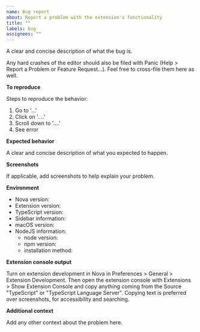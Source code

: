 ```yaml
---
name: Bug report
about: Report a problem with the extension's functionality
title: ""
labels: bug
assignees: ""
---
```


A clear and concise description of what the bug is.

Any hard crashes of the editor should also be filed with Panic (Help > Report a Problem or Feature Request...). Feel free to cross-file them here as well.

**To reproduce**

Steps to reproduce the behavior:

1. Go to '...'
2. Click on '....'
3. Scroll down to '....'
4. See error

**Expected behavior**

A clear and concise description of what you expected to happen.

**Screenshots**

If applicable, add screenshots to help explain your problem.

**Environment**

- Nova version: <!-- [e.g. 1.2 (207005)] get this from Nova > About Nova -->
- Extension version: <!-- [e.g. 2.0.0] get this from the Nova Extension Library -->
- TypeScript version: <!-- [e.g. 4.0.2] get this from your project, e.g. run `yarn run tsc --version` in your terminal -->
- Sidebar information: <!-- [e.g. Status Running, TypeScript Version 4.0.2] get this from the extension sidebar -->
- macOS version: <!-- [e.g. 10.15.5 (19F101)] get this from  > About This Mac -->
- NodeJS information:
  - node version: <!-- [e.g. v14.4.0] get this by running `node --version` in your terminal -->
  - npm version: <!-- [e.g. 6.14.4] get this by running `npm --version` in your terminal -->
  - installation method: <!-- e.g. homebrew, nvm, built from source, etc -->

**Extension console output**

Turn on extension development in Nova in Preferences > General > Extension Development. Then open the extension console with Extensions > Show Extension Console and copy anything coming from the Source "TypeScript" or "TypeScript Language Server".
Copying text is preferred over screenshots, for accessibility and searching.

**Additional context**

Add any other context about the problem here.
